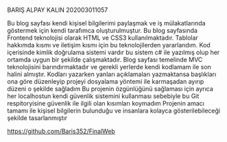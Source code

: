 BARIŞ ALPAY KALIN 202003011057


Bu blog sayfası kendi kişisel bilgilerimi paylaşmak ve iş mülakatlarında göstermek için kendi tarafımca oluşturulmuştur.
Bu blog sayfasında Frontend teknolojisi olarak HTML ve CSS3 kullanılmaktadır. Tablolar hakkımda kısmı ve iletişim kısmı için bu teknolojilerden yararlandım.
Kod içerisinde kimlik doğrulama sistemi vardır bu sistem c# ile yazılmış olup her ortamda uygun bir şekilde çalışmaktadır.
Blog sayfası temelinde MVC teknolojisini barındırmaktadır ve gerekli yerlerde kendi kodlamam ile son halini almıştır. Kodları yazarken yanları açıklamaları yazmaktansa başlıkları ona göre düzenleyip projeyi dosyalama yöntemi ile karmaşadan ayırıp düzeni o şekilde sağladım
Bu projenin özgünlüğünü sağlaması için ayrıca her localhostun kendi güvenlik sistemini kullanması sebebiyle bu Git respitoryisine güvenlik ile ilgili olan kısımları koymadım 
Projenin amacı tamamı ile kişisel bilgilerin bulunduğu ve insanlara kolayca gösterilebileceği şekilde tasarlanmıştır


https://github.com/Baris352/FinalWeb
